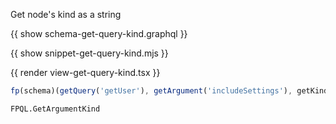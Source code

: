 Get node's kind as a string

{{ show schema-get-query-kind.graphql }}

{{ show snippet-get-query-kind.mjs }}

{{ render view-get-query-kind.tsx }}

```javascript
fp(schema)(getQuery('getUser'), getArgument('includeSettings'), getKind)
```

```snapshot2
FPQL.GetArgumentKind
```
